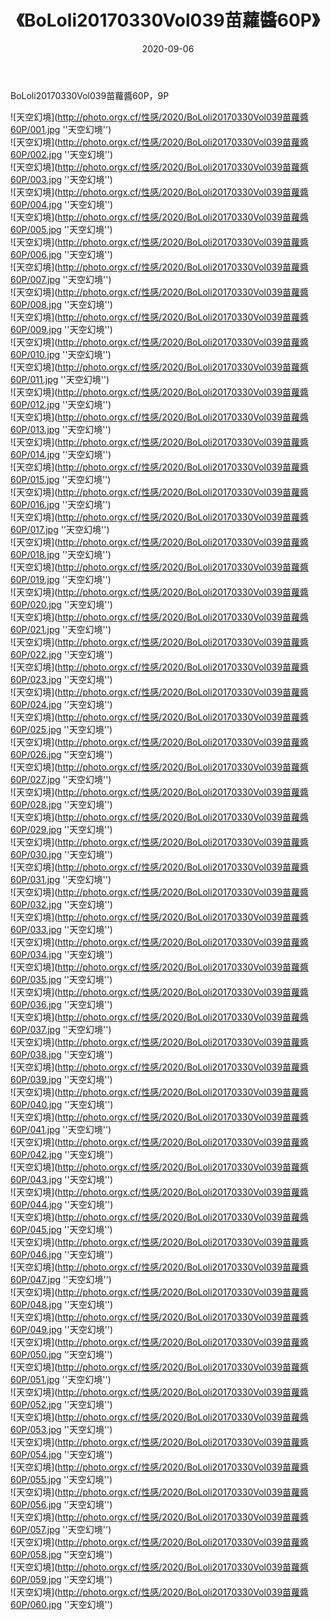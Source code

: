﻿---
layout: post
title:  《BoLoli20170330Vol039苗蘿醬60P》
date:   2020-09-06
image: http://photo.orgx.cf/性感/2020/BoLoli20170330Vol039苗蘿醬60P/000.jpg
categories: [美女, 性感, 泳衣]
---

BoLoli20170330Vol039苗蘿醬60P，9P



![天空幻境](http://photo.orgx.cf/性感/2020/BoLoli20170330Vol039苗蘿醬60P/001.jpg ''天空幻境'') <br>
![天空幻境](http://photo.orgx.cf/性感/2020/BoLoli20170330Vol039苗蘿醬60P/002.jpg ''天空幻境'') <br>
![天空幻境](http://photo.orgx.cf/性感/2020/BoLoli20170330Vol039苗蘿醬60P/003.jpg ''天空幻境'') <br>
![天空幻境](http://photo.orgx.cf/性感/2020/BoLoli20170330Vol039苗蘿醬60P/004.jpg ''天空幻境'') <br>
![天空幻境](http://photo.orgx.cf/性感/2020/BoLoli20170330Vol039苗蘿醬60P/005.jpg ''天空幻境'') <br>
![天空幻境](http://photo.orgx.cf/性感/2020/BoLoli20170330Vol039苗蘿醬60P/006.jpg ''天空幻境'') <br>
![天空幻境](http://photo.orgx.cf/性感/2020/BoLoli20170330Vol039苗蘿醬60P/007.jpg ''天空幻境'') <br>
![天空幻境](http://photo.orgx.cf/性感/2020/BoLoli20170330Vol039苗蘿醬60P/008.jpg ''天空幻境'') <br>
![天空幻境](http://photo.orgx.cf/性感/2020/BoLoli20170330Vol039苗蘿醬60P/009.jpg ''天空幻境'') <br>
![天空幻境](http://photo.orgx.cf/性感/2020/BoLoli20170330Vol039苗蘿醬60P/010.jpg ''天空幻境'') <br>
![天空幻境](http://photo.orgx.cf/性感/2020/BoLoli20170330Vol039苗蘿醬60P/011.jpg ''天空幻境'') <br>
![天空幻境](http://photo.orgx.cf/性感/2020/BoLoli20170330Vol039苗蘿醬60P/012.jpg ''天空幻境'') <br>
![天空幻境](http://photo.orgx.cf/性感/2020/BoLoli20170330Vol039苗蘿醬60P/013.jpg ''天空幻境'') <br>
![天空幻境](http://photo.orgx.cf/性感/2020/BoLoli20170330Vol039苗蘿醬60P/014.jpg ''天空幻境'') <br>
![天空幻境](http://photo.orgx.cf/性感/2020/BoLoli20170330Vol039苗蘿醬60P/015.jpg ''天空幻境'') <br>
![天空幻境](http://photo.orgx.cf/性感/2020/BoLoli20170330Vol039苗蘿醬60P/016.jpg ''天空幻境'') <br>
![天空幻境](http://photo.orgx.cf/性感/2020/BoLoli20170330Vol039苗蘿醬60P/017.jpg ''天空幻境'') <br>
![天空幻境](http://photo.orgx.cf/性感/2020/BoLoli20170330Vol039苗蘿醬60P/018.jpg ''天空幻境'') <br>
![天空幻境](http://photo.orgx.cf/性感/2020/BoLoli20170330Vol039苗蘿醬60P/019.jpg ''天空幻境'') <br>
![天空幻境](http://photo.orgx.cf/性感/2020/BoLoli20170330Vol039苗蘿醬60P/020.jpg ''天空幻境'') <br>
![天空幻境](http://photo.orgx.cf/性感/2020/BoLoli20170330Vol039苗蘿醬60P/021.jpg ''天空幻境'') <br>
![天空幻境](http://photo.orgx.cf/性感/2020/BoLoli20170330Vol039苗蘿醬60P/022.jpg ''天空幻境'') <br>
![天空幻境](http://photo.orgx.cf/性感/2020/BoLoli20170330Vol039苗蘿醬60P/023.jpg ''天空幻境'') <br>
![天空幻境](http://photo.orgx.cf/性感/2020/BoLoli20170330Vol039苗蘿醬60P/024.jpg ''天空幻境'') <br>
![天空幻境](http://photo.orgx.cf/性感/2020/BoLoli20170330Vol039苗蘿醬60P/025.jpg ''天空幻境'') <br>
![天空幻境](http://photo.orgx.cf/性感/2020/BoLoli20170330Vol039苗蘿醬60P/026.jpg ''天空幻境'') <br>
![天空幻境](http://photo.orgx.cf/性感/2020/BoLoli20170330Vol039苗蘿醬60P/027.jpg ''天空幻境'') <br>
![天空幻境](http://photo.orgx.cf/性感/2020/BoLoli20170330Vol039苗蘿醬60P/028.jpg ''天空幻境'') <br>
![天空幻境](http://photo.orgx.cf/性感/2020/BoLoli20170330Vol039苗蘿醬60P/029.jpg ''天空幻境'') <br>
![天空幻境](http://photo.orgx.cf/性感/2020/BoLoli20170330Vol039苗蘿醬60P/030.jpg ''天空幻境'') <br>
![天空幻境](http://photo.orgx.cf/性感/2020/BoLoli20170330Vol039苗蘿醬60P/031.jpg ''天空幻境'') <br>
![天空幻境](http://photo.orgx.cf/性感/2020/BoLoli20170330Vol039苗蘿醬60P/032.jpg ''天空幻境'') <br>
![天空幻境](http://photo.orgx.cf/性感/2020/BoLoli20170330Vol039苗蘿醬60P/033.jpg ''天空幻境'') <br>
![天空幻境](http://photo.orgx.cf/性感/2020/BoLoli20170330Vol039苗蘿醬60P/034.jpg ''天空幻境'') <br>
![天空幻境](http://photo.orgx.cf/性感/2020/BoLoli20170330Vol039苗蘿醬60P/035.jpg ''天空幻境'') <br>
![天空幻境](http://photo.orgx.cf/性感/2020/BoLoli20170330Vol039苗蘿醬60P/036.jpg ''天空幻境'') <br>
![天空幻境](http://photo.orgx.cf/性感/2020/BoLoli20170330Vol039苗蘿醬60P/037.jpg ''天空幻境'') <br>
![天空幻境](http://photo.orgx.cf/性感/2020/BoLoli20170330Vol039苗蘿醬60P/038.jpg ''天空幻境'') <br>
![天空幻境](http://photo.orgx.cf/性感/2020/BoLoli20170330Vol039苗蘿醬60P/039.jpg ''天空幻境'') <br>
![天空幻境](http://photo.orgx.cf/性感/2020/BoLoli20170330Vol039苗蘿醬60P/040.jpg ''天空幻境'') <br>
![天空幻境](http://photo.orgx.cf/性感/2020/BoLoli20170330Vol039苗蘿醬60P/041.jpg ''天空幻境'') <br>
![天空幻境](http://photo.orgx.cf/性感/2020/BoLoli20170330Vol039苗蘿醬60P/042.jpg ''天空幻境'') <br>
![天空幻境](http://photo.orgx.cf/性感/2020/BoLoli20170330Vol039苗蘿醬60P/043.jpg ''天空幻境'') <br>
![天空幻境](http://photo.orgx.cf/性感/2020/BoLoli20170330Vol039苗蘿醬60P/044.jpg ''天空幻境'') <br>
![天空幻境](http://photo.orgx.cf/性感/2020/BoLoli20170330Vol039苗蘿醬60P/045.jpg ''天空幻境'') <br>
![天空幻境](http://photo.orgx.cf/性感/2020/BoLoli20170330Vol039苗蘿醬60P/046.jpg ''天空幻境'') <br>
![天空幻境](http://photo.orgx.cf/性感/2020/BoLoli20170330Vol039苗蘿醬60P/047.jpg ''天空幻境'') <br>
![天空幻境](http://photo.orgx.cf/性感/2020/BoLoli20170330Vol039苗蘿醬60P/048.jpg ''天空幻境'') <br>
![天空幻境](http://photo.orgx.cf/性感/2020/BoLoli20170330Vol039苗蘿醬60P/049.jpg ''天空幻境'') <br>
![天空幻境](http://photo.orgx.cf/性感/2020/BoLoli20170330Vol039苗蘿醬60P/050.jpg ''天空幻境'') <br>
![天空幻境](http://photo.orgx.cf/性感/2020/BoLoli20170330Vol039苗蘿醬60P/051.jpg ''天空幻境'') <br>
![天空幻境](http://photo.orgx.cf/性感/2020/BoLoli20170330Vol039苗蘿醬60P/052.jpg ''天空幻境'') <br>
![天空幻境](http://photo.orgx.cf/性感/2020/BoLoli20170330Vol039苗蘿醬60P/053.jpg ''天空幻境'') <br>
![天空幻境](http://photo.orgx.cf/性感/2020/BoLoli20170330Vol039苗蘿醬60P/054.jpg ''天空幻境'') <br>
![天空幻境](http://photo.orgx.cf/性感/2020/BoLoli20170330Vol039苗蘿醬60P/055.jpg ''天空幻境'') <br>
![天空幻境](http://photo.orgx.cf/性感/2020/BoLoli20170330Vol039苗蘿醬60P/056.jpg ''天空幻境'') <br>
![天空幻境](http://photo.orgx.cf/性感/2020/BoLoli20170330Vol039苗蘿醬60P/057.jpg ''天空幻境'') <br>
![天空幻境](http://photo.orgx.cf/性感/2020/BoLoli20170330Vol039苗蘿醬60P/058.jpg ''天空幻境'') <br>
![天空幻境](http://photo.orgx.cf/性感/2020/BoLoli20170330Vol039苗蘿醬60P/059.jpg ''天空幻境'') <br>
![天空幻境](http://photo.orgx.cf/性感/2020/BoLoli20170330Vol039苗蘿醬60P/060.jpg ''天空幻境'') <br>